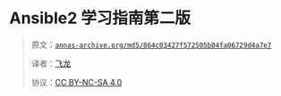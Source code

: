 # Ansible2 学习指南第二版

> 原文：[`annas-archive.org/md5/864c03427f572505b04fa06729d4a7e7`](https://annas-archive.org/md5/864c03427f572505b04fa06729d4a7e7)
> 
> 译者：[飞龙](https://github.com/wizardforcel)
> 
> 协议：[CC BY-NC-SA 4.0](http://creativecommons.org/licenses/by-nc-sa/4.0/)